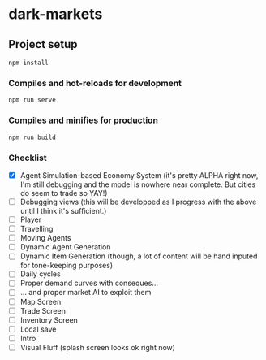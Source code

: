 # dark-markets

## Project setup
```
npm install
```

### Compiles and hot-reloads for development
```
npm run serve
```

### Compiles and minifies for production
```
npm run build
```

### Checklist
- [X] Agent Simulation-based Economy System (it's pretty ALPHA right now, I'm still debugging and the model is nowhere near complete. But cities do seem to trade so YAY!)
- [ ] Debugging views (this will be developped as I progress with the above until I think it's sufficient.)
- [ ] Player
- [ ] Travelling 
- [ ] Moving Agents 
- [ ] Dynamic Agent Generation 
- [ ] Dynamic Item Generation (though, a lot of content will be hand inputed for tone-keeping purposes)
- [ ] Daily cycles
- [ ] Proper demand curves with conseques...
- [ ] ... and proper market AI to exploit them
- [ ] Map Screen
- [ ] Trade Screen
- [ ] Inventory Screen
- [ ] Local save
- [ ] Intro
- [ ] Visual Fluff (splash screen looks ok right now)
